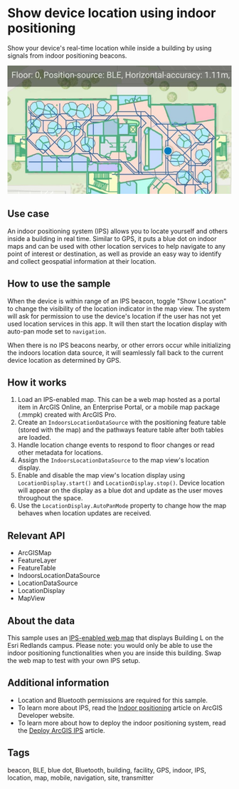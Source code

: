 # Show device location using indoor positioning

Show your device's real-time location while inside a building by using signals from indoor positioning beacons.

![Show device location using indoor positioning](show-device-location-using-indoor-positioning.png)

## Use case

An indoor positioning system (IPS) allows you to locate yourself and others inside a building in real time. Similar to GPS, it puts a blue dot on indoor maps and can be used with other location services to help navigate to any point of interest or destination, as well as provide an easy way to identify and collect geospatial information at their location.

## How to use the sample

When the device is within range of an IPS beacon, toggle "Show Location" to change the visibility of the location indicator in the map view. The system will ask for permission to use the device's location if the user has not yet used location services in this app. It will then start the location display with auto-pan mode set to `navigation`.

When there is no IPS beacons nearby, or other errors occur while initializing the indoors location data source, it will seamlessly fall back to the current device location as determined by GPS.

## How it works

1. Load an IPS-enabled map. This can be a web map hosted as a portal item in ArcGIS Online, an Enterprise Portal, or a mobile map package (.mmpk) created with ArcGIS Pro.
2. Create an `IndoorsLocationDataSource` with the positioning feature table (stored with the map) and the pathways feature table after both tables are loaded.
3. Handle location change events to respond to floor changes or read other metadata for locations.
4. Assign the `IndoorsLocationDataSource` to the map view's location display.
5. Enable and disable the map view's location display using `LocationDisplay.start()` and `LocationDisplay.stop()`. Device location will appear on the display as a blue dot and update as the user moves throughout the space.
6. Use the `LocationDisplay.AutoPanMode` property to change how the map behaves when location updates are received.

## Relevant API


* ArcGISMap
* FeatureLayer
* FeatureTable
* IndoorsLocationDataSource
* LocationDataSource
* LocationDisplay
* MapView

## About the data

This sample uses an [IPS-enabled web map](https://www.arcgis.com/home/item.html?id=8fa941613b4b4b2b8a34ad4cdc3e4bba) that displays Building L on the Esri Redlands campus. Please note: you would only be able to use the indoor positioning functionalities when you are inside this building. Swap the web map to test with your own IPS setup.

## Additional information

* Location and Bluetooth permissions are required for this sample.
* To learn more about IPS, read the [Indoor positioning](https://developers.arcgis.com/ios/device-location/indoor-positioning/) article on ArcGIS Developer website.
* To learn more about how to deploy the indoor positioning system, read the [Deploy ArcGIS IPS](https://doc.arcgis.com/en/ips/latest/get-started/introduction-to-the-deployment-of-arcgis-ips.htm) article.

## Tags

beacon, BLE, blue dot, Bluetooth, building, facility, GPS, indoor, IPS, location, map, mobile, navigation, site, transmitter
